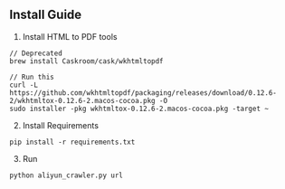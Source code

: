 
## Install Guide

1. Install HTML to PDF tools

```
// Deprecated
brew install Caskroom/cask/wkhtmltopdf

// Run this
curl -L https://github.com/wkhtmltopdf/packaging/releases/download/0.12.6-2/wkhtmltox-0.12.6-2.macos-cocoa.pkg -O
sudo installer -pkg wkhtmltox-0.12.6-2.macos-cocoa.pkg -target ~
```

2. Install Requirements

```
pip install -r requirements.txt
```

3. Run 

```
python aliyun_crawler.py url
```